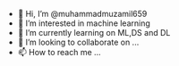 - 👋 Hi, I’m @muhammadmuzamil659
- 👀 I’m interested in machine learning
- 🌱 I’m currently learning on ML,DS and DL
- 💞️ I’m looking to collaborate on ...
- 📫 How to reach me ...

<!---
muhammadmuzamil659/muhammadmuzamil659 is a ✨ special ✨ repository because its `README.md` (this file) appears on your GitHub profile.
You can click the Preview link to take a look at your changes.
--->
